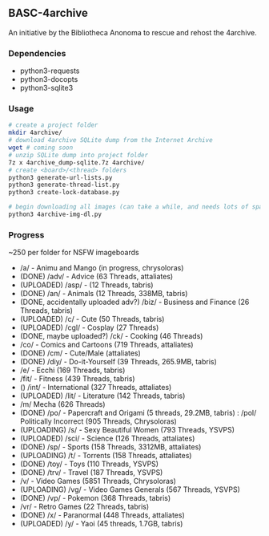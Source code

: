 ## BASC-4archive

An initiative by the Bibliotheca Anonoma to rescue and rehost the 4archive.

### Dependencies

* python3-requests
* python3-docopts
* python3-sqlite3

### Usage

```bash
# create a project folder
mkdir 4archive/
# download 4archive SQLite dump from the Internet Archive
wget # coming soon
# unzip SQLite dump into project folder
7z x 4archive_dump-sqlite.7z 4archive/
# create <board>/<thread> folders
python3 generate-url-lists.py
python3 generate-thread-list.py
python3 create-lock-database.py

# begin downloading all images (can take a while, and needs lots of space)
python3 4archive-img-dl.py
```

### Progress

~250 per folder for NSFW imageboards

* /a/ - Animu and Mango (in progress, chrysoloras)
* (DONE) /adv/ - Advice (63 Threads, attaliates)
* (UPLOADED) /asp/ - (12 Threads, tabris)
* (DONE) /an/ - Animals (12 Threads, 338MB, tabris)
* (DONE, accidentally uploaded adv?) /biz/ - Business and Finance (26 Threads, tabris)
* (UPLOADED) /c/ - Cute (50 Threads, tabris)
* (UPLOADED) /cgl/ - Cosplay (27 Threads)
* (DONE, maybe uploaded?) /ck/ - Cooking (46 Threads)
* /co/ - Comics and Cartoons (719 Threads, attaliates)
* (DONE) /cm/ - Cute/Male (attaliates)
* (DONE) /diy/ - Do-it-Yourself (39 Threads, 265.9MB, tabris)
* /e/ - Ecchi (169 Threads, tabris)
* /fit/ - Fitness (439 Threads, tabris)
* () /int/ - International (327 Threads, attaliates)
* (UPLOADED) /lit/ - Literature (142 Threads, tabris)
* /m/ Mecha (626 Threads)
* (DONE) /po/ - Papercraft and Origami (5 threads, 29.2MB, tabris)
: /pol/ Politically Incorrect (905 Threads, Chrysoloras)
* (UPLOADING) /s/ - Sexy Beautiful Women (793 Threads, YSVPS)
* (UPLOADED) /sci/ - Science (126 Threads, attaliates)
* (DONE) /sp/ - Sports (158 Threads, 3312MB, attaliates)
* (UPLOADING) /t/ - Torrents (158 Threads, attaliates)
* (DONE) /toy/ - Toys (110 Threads, YSVPS)
* (DONE) /trv/ - Travel (187 Threads, YSVPS)
* /v/ - Video Games (5851 Threads, Chrysoloras)
* (UPLOADING) /vg/ - Video Games Generals (567 Threads, YSVPS)
* (DONE) /vp/ - Pokemon (368 Threads, tabris)
* /vr/ - Retro Games (22 Threads, tabris)
* (DONE) /x/ - Paranormal (448 Threads, attaliates)
* (UPLOADED) /y/ - Yaoi (45 threads, 1.7GB, tabris)